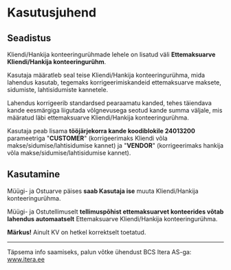 # Kasutusjuhend
## Seadistus

Kliendi/Hankija konteeringurühmade lehele on lisatud väli **Ettemaksuarve Kliendi/Hankija konteeringurühm**.

Kasutaja määratleb seal teise Kliendi/Hankija konteeringurühma, mida lahendus kasutab, tegemaks korrigeerimiskandeid ettemaksuarve maksete, sidumiste, lahtisidumiste kannetele.

Lahendus korrigeerib standardsed pearaamatu kanded, tehes täiendava kande eesmärgiga liigutada võlgnevusega seotud kande summa väljale, mis määratud läbi ettemaksuarve Kliendi/Hankija konteeringurühma.

Kasutaja peab lisama **tööjärjekorra kande koodiblokile 24013200** parameetriga "**CUSTOMER**" (korrigeerimaks Kliendi võla makse/sidumise/lahtisidumise kannet) ja "**VENDOR**" (korrigeerimaks hankija võla makse/sidumise/lahtisidumise kannet).

## Kasutamine
Müügi- ja Ostuarve päises **saab Kasutaja ise** muuta Kliendi/Hankija konteeringurühma.

Müügi- ja Ostutellimuselt **tellimuspõhist ettemaksuarvet konteerides võtab lahendus automaatselt** Ettemaksuarve Kliendi/Hankija konteeringurühma.

**Märkus!** Ainult KV on hetkel korrektselt toetatud.

  
---

Täpsema info saamiseks, palun võtke ühendust BCS Itera AS-ga: <a href="https://www.itera.ee/" target="_blank">www.itera.ee</a>
